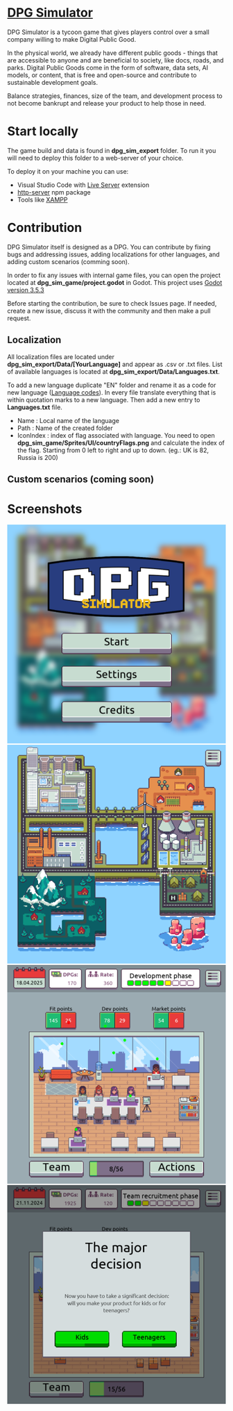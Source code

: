 # [DPG Simulator](https://gamelab-kbtu.itch.io/dpg-simulator)
DPG Simulator is a tycoon game that gives players control over a small company willing to make Digital Public Good.

In the physical world, we already have different public goods - things that are accessible to anyone and are beneficial to society, like docs, roads, and parks. Digital Public Goods come in the form of software, data sets, AI models, or content, that is free and open-source and contribute to sustainable development goals.

Balance strategies, finances, size of the team, and development process to not become bankrupt and release your product to help those in need.

# Start locally
The game build and data is found in <b>dpg_sim_export</b> folder. To run it you will need to deploy this folder to a web-server of your choice.

To deploy it on your machine you can use:
* Visual Studio Code with [Live Server](https://marketplace.visualstudio.com/items?itemName=ritwickdey.LiveServer) extension
* [http-server](https://www.npmjs.com/package/http-server) npm package
* Tools like [XAMPP](https://www.apachefriends.org/)

# Contribution
DPG Simulator itself is designed as a DPG. You can contribute by fixing bugs and addressing issues, adding localizations for other languages, and adding custom scenarios (comming soon).

In order to fix any issues with internal game files, you can open the project located at <b>dpg_sim_game/project.godot</b> in Godot. This project uses [Godot version 3.5.3](https://godotengine.org/download/archive/3.5.3-stable/)

Before starting the contribution, be sure to check Issues page. If needed, create a new issue, discuss it with the community and then make a pull request.

## Localization
All localization files are located under <b>dpg_sim_export/Data/[YourLanguage]</b> and appear as .csv or .txt files. List of available languages is located at <b>dpg_sim_export/Data/Languages.txt</b>.

To add a new language duplicate "EN" folder and rename it as a code for new language ([Language codes](https://meta.wikimedia.org/wiki/Template:List_of_language_names_ordered_by_code)). In every file translate everything that is within quotation marks to a new language. Then add a new entry to <b>Languages.txt</b> file.
* Name : Local name of the language
* Path : Name of the created folder
* IconIndex : index of flag associated with language. You need to open <b>dpg_sim_game/Sprites/UI/countryFlags.png</b> and calculate the index of the flag. Starting from 0 left to right and up to down. (eg.: UK is 82, Russia is 200)

## Custom scenarios (coming soon)

# Screenshots
<img src="https://raw.githubusercontent.com/Kazakh-British-Technical-University/dpgsim/main/screenshots/dpg-sim-1.png" width="512"/>
<img src="https://raw.githubusercontent.com/Kazakh-British-Technical-University/dpgsim/main/screenshots/dpg-sim-2.png" width="512"/>
<img src="https://raw.githubusercontent.com/Kazakh-British-Technical-University/dpgsim/main/screenshots/dpg-sim-3.png" width="512"/>
<img src="https://raw.githubusercontent.com/Kazakh-British-Technical-University/dpgsim/main/screenshots/dpg-sim-4.png" width="512"/>
